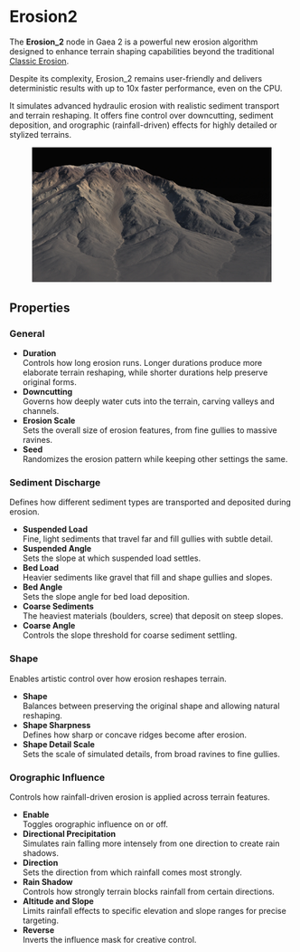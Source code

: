 # Erosion2

The **Erosion\_2** node in Gaea 2 is a powerful new erosion algorithm designed to enhance terrain shaping capabilities beyond the traditional [Classic Erosion](erosion.md).

Despite its complexity, Erosion\_2 remains user-friendly and delivers deterministic results with up to 10x faster performance, even on the CPU.

It simulates advanced hydraulic erosion with realistic sediment transport and terrain reshaping. It offers fine control over downcutting, sediment deposition, and orographic (rainfall-driven) effects for highly detailed or stylized terrains.

<figure><img src="../../.gitbook/assets/erosion.webp" alt=""><figcaption></figcaption></figure>



## Properties

### General

* **Duration**\
  Controls how long erosion runs. Longer durations produce more elaborate terrain reshaping, while shorter durations help preserve original forms.
* **Downcutting**\
  Governs how deeply water cuts into the terrain, carving valleys and channels.
* **Erosion Scale**\
  Sets the overall size of erosion features, from fine gullies to massive ravines.
* **Seed**\
  Randomizes the erosion pattern while keeping other settings the same.

### Sediment Discharge

Defines how different sediment types are transported and deposited during erosion.

* **Suspended Load**\
  Fine, light sediments that travel far and fill gullies with subtle detail.
* **Suspended Angle**\
  Sets the slope at which suspended load settles.
* **Bed Load**\
  Heavier sediments like gravel that fill and shape gullies and slopes.
* **Bed Angle**\
  Sets the slope angle for bed load deposition.
* **Coarse Sediments**\
  The heaviest materials (boulders, scree) that deposit on steep slopes.
* **Coarse Angle**\
  Controls the slope threshold for coarse sediment settling.

### Shape

Enables artistic control over how erosion reshapes terrain.

* **Shape**\
  Balances between preserving the original shape and allowing natural reshaping.
* **Shape Sharpness**\
  Defines how sharp or concave ridges become after erosion.
* **Shape Detail Scale**\
  Sets the scale of simulated details, from broad ravines to fine gullies.

### Orographic Influence

Controls how rainfall-driven erosion is applied across terrain features.

* **Enable**\
  Toggles orographic influence on or off.
* **Directional Precipitation**\
  Simulates rain falling more intensely from one direction to create rain shadows.
* **Direction**\
  Sets the direction from which rainfall comes most strongly.
* **Rain Shadow**\
  Controls how strongly terrain blocks rainfall from certain directions.
* **Altitude and Slope**\
  Limits rainfall effects to specific elevation and slope ranges for precise targeting.
* **Reverse**\
  Inverts the influence mask for creative control.

